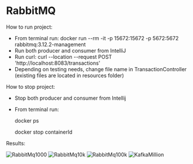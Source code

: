 # RabbitMQ
How to run project:
- From terminal run: docker run --rm -it -p 15672:15672 -p 5672:5672 rabbitmq:3.12.2-management
- Run both producer and consumer from IntelliJ
- Run curl: curl --location --request POST 'http://localhost:8083/transactions'
- Depending on testing needs, change file name in TransactionController (existing files are located in resources folder)
  
How to stop project:
- Stop both producer and consumer from Intellij
- From terminal run:
  
  docker ps
  
  docker stop containerId

Results:

![RabbitMq1000](https://github.com/NikolinaTomic/RabbitMQ/assets/44821513/ad00f3f0-d1fd-4eb4-aea6-f7294abe0709)
![RabbitMq10k](https://github.com/NikolinaTomic/RabbitMQ/assets/44821513/34f53d79-5307-478d-84de-32419ce70f9a)
![RabbitMq100k](https://github.com/NikolinaTomic/RabbitMQ/assets/44821513/382a01dc-3483-43db-83aa-1e5942f17525)
![KafkaMillion](https://github.com/NikolinaTomic/RabbitMQ/assets/44821513/1a28af39-f483-43e0-a6a6-2de6a91233cb)
